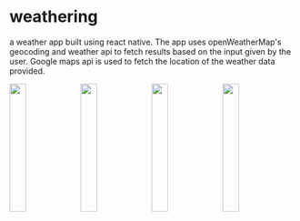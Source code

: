 # weathering
a weather app built using react native. The app uses openWeatherMap's geocoding and weather api to fetch results based on the input given by the user. Google maps api is used to fetch the location of the weather data provided.
<p>
  <img src="https://user-images.githubusercontent.com/105078380/230224083-2eae048d-9555-48a3-9553-e21d24709d44.jpg" width="24%" />
  <img src="https://user-images.githubusercontent.com/105078380/230224148-c988e6bb-5dfa-4e53-bd33-c6e22ba54950.jpg" width="24%" /> 
  <img src="https://user-images.githubusercontent.com/105078380/230224170-864db293-8b71-4065-9f54-a2c40a3c70ba.jpg" width="24%" />
  <img src="https://user-images.githubusercontent.com/105078380/230224197-8ad2a671-8057-4dcd-b6aa-e8fbde2992e3.jpg" width="24%" />
</p>
